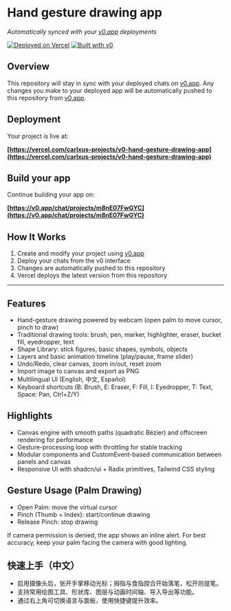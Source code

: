 # Hand gesture drawing app

*Automatically synced with your [v0.app](https://v0.app) deployments*

[![Deployed on Vercel](https://img.shields.io/badge/Deployed%20on-Vercel-black?style=for-the-badge&logo=vercel)](https://vercel.com/carlxus-projects/v0-hand-gesture-drawing-app)
[![Built with v0](https://img.shields.io/badge/Built%20with-v0.app-black?style=for-the-badge)](https://v0.app/chat/projects/m8nE07FwGYC)

## Overview

This repository will stay in sync with your deployed chats on [v0.app](https://v0.app).
Any changes you make to your deployed app will be automatically pushed to this repository from [v0.app](https://v0.app).

## Deployment

Your project is live at:

**[https://vercel.com/carlxus-projects/v0-hand-gesture-drawing-app](https://vercel.com/carlxus-projects/v0-hand-gesture-drawing-app)**

## Build your app

Continue building your app on:

**[https://v0.app/chat/projects/m8nE07FwGYC](https://v0.app/chat/projects/m8nE07FwGYC)**

## How It Works

1. Create and modify your project using [v0.app](https://v0.app)
2. Deploy your chats from the v0 interface
3. Changes are automatically pushed to this repository
4. Vercel deploys the latest version from this repository

---

## Features

- Hand-gesture drawing powered by webcam (open palm to move cursor, pinch to draw)
- Traditional drawing tools: brush, pen, marker, highlighter, eraser, bucket fill, eyedropper, text
- Shape Library: stick figures, basic shapes, symbols, objects
- Layers and basic animation timeline (play/pause, frame slider)
- Undo/Redo, clear canvas, zoom in/out, reset zoom
- Import image to canvas and export as PNG
- Multilingual UI (English, 中文, Español)
- Keyboard shortcuts (B: Brush, E: Eraser, F: Fill, I: Eyedropper, T: Text, Space: Pan, Ctrl+Z/Y)

## Highlights

- Canvas engine with smooth paths (quadratic Bézier) and offscreen rendering for performance
- Gesture-processing loop with throttling for stable tracking
- Modular components and CustomEvent-based communication between panels and canvas
- Responsive UI with shadcn/ui + Radix primitives, Tailwind CSS styling

## Gesture Usage (Palm Drawing)

- Open Palm: move the virtual cursor
- Pinch (Thumb + Index): start/continue drawing
- Release Pinch: stop drawing

If camera permission is denied, the app shows an inline alert. For best accuracy, keep your palm facing the camera with good lighting.

## 快速上手（中文）

- 启用摄像头后，张开手掌移动光标；拇指与食指捏合开始落笔，松开则提笔。
- 支持常用绘图工具、形状库、图层与动画时间轴、导入导出等功能。
- 通过右上角可切换语言与面板，使用快捷键提升效率。